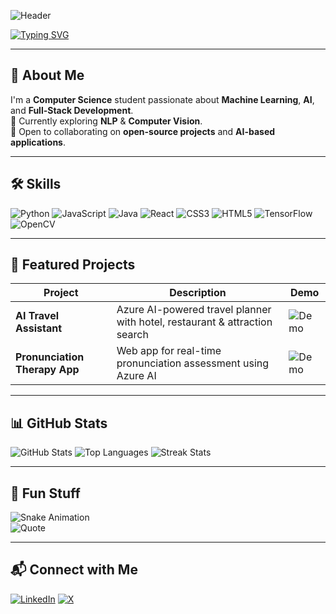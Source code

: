 <!-- Header -->
![Header](https://your-custom-banner-link.com)

<!-- Animated Typing Intro -->
[![Typing SVG](https://readme-typing-svg.herokuapp.com?color=00F7FF&center=true&vCenter=true&lines=Hi+👋,+I'm+Robera+Abera;AI+%26+ML+Explorer;Full+Stack+Developer;Lifelong+Learner)](https://git.io/typing-svg)

---

## 🚀 About Me
I'm a **Computer Science** student passionate about **Machine Learning**, **AI**, and **Full-Stack Development**.  
🌱 Currently exploring **NLP** & **Computer Vision**.  
🤝 Open to collaborating on **open-source projects** and **AI-based applications**.

---

## 🛠 Skills
![Python](https://img.shields.io/badge/Python-3776AB?style=for-the-badge&logo=python&logoColor=white)
![JavaScript](https://img.shields.io/badge/JavaScript-F7DF1E?style=for-the-badge&logo=javascript&logoColor=black)
![Java](https://img.shields.io/badge/Java-007396?style=for-the-badge&logo=java&logoColor=white)
![React](https://img.shields.io/badge/React-61DAFB?style=for-the-badge&logo=react&logoColor=black)
![CSS3](https://img.shields.io/badge/CSS3-1572B6?style=for-the-badge&logo=css3&logoColor=white)
![HTML5](https://img.shields.io/badge/HTML5-E34F26?style=for-the-badge&logo=html5&logoColor=white)
![TensorFlow](https://img.shields.io/badge/TensorFlow-FF6F00?style=for-the-badge&logo=tensorflow&logoColor=white)
![OpenCV](https://img.shields.io/badge/OpenCV-5C3EE8?style=for-the-badge&logo=opencv&logoColor=white)

---

## 📌 Featured Projects
| Project | Description | Demo |
|---------|-------------|------|
| **AI Travel Assistant** | Azure AI-powered travel planner with hotel, restaurant & attraction search | ![Demo](https://media.giphy.com/media/26AHONQ79FdWZhAI0/giphy.gif) |
| **Pronunciation Therapy App** | Web app for real-time pronunciation assessment using Azure AI | ![Demo](https://media.giphy.com/media/l0HlKQxXpt1XhD0Kk/giphy.gif) |

---

## 📊 GitHub Stats
![GitHub Stats](https://github-readme-stats.vercel.app/api?username=roba-6734&show_icons=true&theme=tokyonight)
![Top Languages](https://github-readme-stats.vercel.app/api/top-langs/?username=roba-6734&layout=compact&theme=tokyonight)
![Streak Stats](https://github-readme-streak-stats.herokuapp.com/?user=roba-6734&theme=tokyonight)

---

## 🎯 Fun Stuff
![Snake Animation](https://github.com/roba-6734/roba-6734/blob/output/github-contribution-grid-snake.svg)  
![Quote](https://quotes-github-readme.vercel.app/api?type=horizontal&theme=tokyonight)

---

## 📬 Connect with Me
[![LinkedIn](https://img.shields.io/badge/LinkedIn-0077B5?style=for-the-badge&logo=linkedin&logoColor=white)](https://linkedin.com/in/robera-abera)
[![X](https://img.shields.io/badge/Twitter-000000?style=for-the-badge&logo=x&logoColor=white)](https://x.com/Robah3321)
